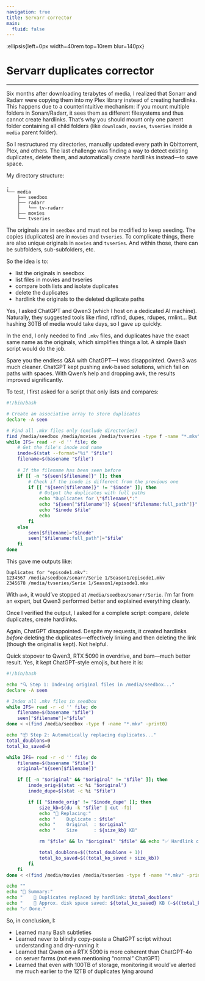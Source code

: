 ```yaml
---
navigation: true
title: Servarr corrector
main:
  fluid: false
---
```

:ellipsis{left=0px width=40rem top=10rem blur=140px}
# Servarr duplicates corrector
---

Six months after downloading terabytes of media, I realized that Sonarr and Radarr were copying them into my Plex library instead of creating hardlinks. This happens due to a counterintuitive mechanism: if you mount multiple folders in Sonarr/Radarr, it sees them as different filesystems and thus cannot create hardlinks. That’s why you should mount only one parent folder containing all child folders (like `downloads`, `movies`, `tvseries` inside a `media` parent folder).

So I restructured my directories, manually updated every path in Qbittorrent, Plex, and others. The last challenge was finding a way to detect existing duplicates, delete them, and automatically create hardlinks instead—to save space.

My directory structure:

```console
.
└── media
    ├── seedbox
    ├── radarr
    │   └── tv-radarr
    ├── movies
    └── tvseries
```

The originals are in `seedbox` and must not be modified to keep seeding. The copies (duplicates) are in `movies` and `tvseries`. To complicate things, there are also unique originals in `movies` and `tvseries`. And within those, there can be subfolders, sub-subfolders, etc.

So the idea is to:

- list the originals in seedbox
- list files in movies and tvseries
- compare both lists and isolate duplicates
- delete the duplicates
- hardlink the originals to the deleted duplicate paths

Yes, I asked ChatGPT and Qwen3 (which I host on a dedicated AI machine). Naturally, they suggested tools like rfind, rdfind, dupes, rdupes, rmlint... But hashing 30TB of media would take days, so I gave up quickly.

In the end, I only needed to find `.mkv` files, and duplicates have the exact same name as the originals, which simplifies things a lot. A simple Bash script would do the job.

Spare you the endless Q&A with ChatGPT—I was disappointed. Qwen3 was much cleaner. ChatGPT kept pushing awk-based solutions, which fail on paths with spaces. With Qwen’s help and dropping awk, the results improved significantly.

To test, I first asked for a script that only lists and compares:

```bash
#!/bin/bash

# Create an associative array to store duplicates
declare -A seen

# Find all .mkv files only (exclude directories)
find /media/seedbox /media/movies /media/tvseries -type f -name "*.mkv" -print0 | \
while IFS= read -r -d '' file; do
    # Get the file's inode and name
    inode=$(stat --format="%i" "$file")
    filename=$(basename "$file")
    
    # If the filename has been seen before
    if [[ -n "${seen[$filename]}" ]]; then
        # Check if the inode is different from the previous one
        if [[ "${seen[$filename]}" != "$inode" ]]; then
            # Output the duplicates with full paths
            echo "Duplicates for \"$filename\":"
            echo "${seen["$filename"]} ${seen["$filename:full_path"]}"
            echo "$inode $file"
            echo
        fi
    else
        seen[$filename]="$inode"
        seen["$filename:full_path"]="$file"
    fi
done
```

This gave me outputs like:

```
Duplicates for "episode1.mkv":
1234567 /media/seedbox/sonarr/Serie 1/Season1/episode1.mkv
2345678 /media/tvseries/Serie 1/Season1/episode1.mkv
```

With `awk`, it would’ve stopped at `/media/seedbox/sonarr/Serie`. I’m far from an expert, but Qwen3 performed better and explained everything clearly.

Once I verified the output, I asked for a complete script: compare, delete duplicates, create hardlinks.

Again, ChatGPT disappointed. Despite my requests, it created hardlinks *before* deleting the duplicates—effectively linking and then deleting the link (though the original is kept). Not helpful.

Quick stopover to Qwen3, RTX 5090 in overdrive, and bam—much better result. Yes, it kept ChatGPT-style emojis, but here it is:

```bash
#!/bin/bash

echo "🔍 Step 1: Indexing original files in /media/seedbox..."
declare -A seen

# Index all .mkv files in seedbox
while IFS= read -r -d '' file; do
    filename=$(basename "$file")
    seen["$filename"]="$file"
done < <(find /media/seedbox -type f -name "*.mkv" -print0)

echo "📦 Step 2: Automatically replacing duplicates..."
total_doublons=0
total_ko_saved=0

while IFS= read -r -d '' file; do
    filename=$(basename "$file")
    original="${seen[$filename]}"

    if [[ -n "$original" && "$original" != "$file" ]]; then
        inode_orig=$(stat -c %i "$original")
        inode_dupe=$(stat -c %i "$file")

        if [[ "$inode_orig" != "$inode_dupe" ]]; then
            size_kb=$(du -k "$file" | cut -f1)
            echo "🔁 Replacing:"
            echo "    Duplicate : $file"
            echo "    Original  : $original"
            echo "    Size      : ${size_kb} KB"

            rm "$file" && ln "$original" "$file" && echo "✅ Hardlink created."

            total_doublons=$((total_doublons + 1))
            total_ko_saved=$((total_ko_saved + size_kb))
        fi
    fi
done < <(find /media/movies /media/tvseries -type f -name "*.mkv" -print0)

echo ""
echo "🧾 Summary:"
echo "    🔗 Duplicates replaced by hardlink: $total_doublons"
echo "    💾 Approx. disk space saved: ${total_ko_saved} KB (~$((total_ko_saved / 1024)) MB)"
echo "✅ Done."
```

So, in conclusion, I:
- Learned many Bash subtleties
- Learned never to blindly copy-paste a ChatGPT script without understanding and dry-running it
- Learned that Qwen on a RTX 5090 is more coherent than ChatGPT-4o on server farms (not even mentioning “normal” ChatGPT)
- Learned that even with 100TB of storage, monitoring it would’ve alerted me much earlier to the 12TB of duplicates lying around
